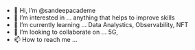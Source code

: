 - 👋 Hi, I’m @sandeepacademe
- 👀 I’m interested in ... anything that helps to improve skills
- 🌱 I’m currently learning ...  Data Analystics, Observability, NFT
- 💞️ I’m looking to collaborate on ... 5G, 
- 📫 How to reach me ...

<!---
sandeepacademe/sandeepacademe is a ✨ special ✨ repository because its `README.md` (this file) appears on your GitHub profile.
You can click the Preview link to take a look at your changes.
--->
